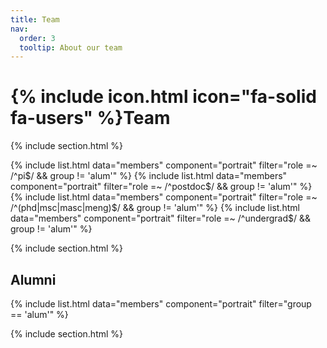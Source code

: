 ```yaml
---
title: Team
nav:
  order: 3
  tooltip: About our team
---
```


# {% include icon.html icon="fa-solid fa-users" %}Team

{% include section.html %}

{% include list.html data="members" component="portrait" filter="role =~ /^pi$/ && group != 'alum'" %}
{% include list.html data="members" component="portrait" filter="role =~ /^postdoc$/ && group != 'alum'" %}
{% include list.html data="members" component="portrait" filter="role =~ /^(phd|msc|masc|meng)$/ && group != 'alum'" %}
{% include list.html data="members" component="portrait" filter="role =~ /^undergrad$/ && group != 'alum'" %}

{% include section.html %}

## Alumni

{% include list.html data="members" component="portrait" filter="group == 'alum'" %}

{% include section.html %}
